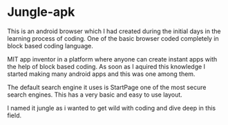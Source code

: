 # Jungle-apk
This is an android browser which I had created during the initial days in the learning process of coding.
One of the basic browser coded completely in block based coding language.

MIT app inventor in a platform where anyone can create instant apps with the help of block based coding.
As soon as I aquired this knowledge I started making many android apps and this was one among them.

The default search engine it uses is StartPage one of the most secure search engines.
This has a very basic and easy to use layout.

I named it jungle as i wanted to get wild with coding and dive deep in this field.
